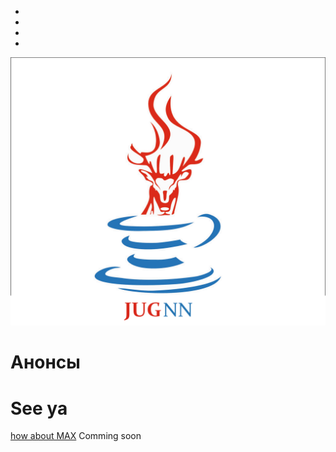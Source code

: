 <head>
  <link rel="stylesheet" href="path/to/font-awesome/css/font-awesome.min.css">
</head>

<ul class="fa-ul">
   <li><i class="fa fa-telegram" aria-hidden="true"></i></li>
   <li><i class="fa fa-vk" aria-hidden="true"></i></li>
   <li><i class="fa fa-youtube" aria-hidden="true"></i></li>
   <li><i class="fa fa-twitter" aria-hidden="true"></i></li>
</ul>


![](/testOlen.png)



# Анонсы

<h1>See ya</h1>
<a href="/max.html">how about MAX</a>
Comming soon
